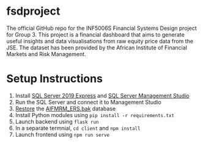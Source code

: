 # fsdproject
The official GitHub repo for the INF5006S Financial Systems Design project for Group 3. This project is a financial dashboard that aims to generate useful insights and data visualisations from raw equity price data from the JSE. The dataset has been provided by the African Institute of Financial Markets and Risk Management. 

# Setup Instructions
1. Install [SQL Server 2019 Express](https://www.microsoft.com/en-gb/sql-server/sql-server-downloads) and [SQL Server Management Studio](https://docs.microsoft.com/en-us/sql/ssms/download-sql-server-management-studio-ssms)
2. Run the SQL Server and connect it to Management Studio
3. [Restore](https://docs.microsoft.com/en-us/sql/relational-databases/backup-restore/restore-a-database-backup-using-ssms) the [AIFMRM_ERS.bak](https://drive.google.com/file/d/1-1pryQ54kOfKQl9ymtRMNaWRGoL7O4k3/view) database
4. Install Python modules using `pip install -r requirements.txt`
5. Launch backend using `flask run`
6. In a separate termnial, `cd client` and `npm install`
7. Launch frontend using `npm run serve`
